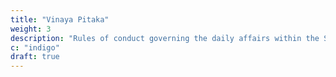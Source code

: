 ```yaml
---
title: "Vinaya Pitaka"
weight: 3
description: "Rules of conduct governing the daily affairs within the Sangha"
c: "indigo"
draft: true
---
```


